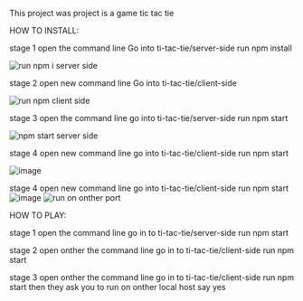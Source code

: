 This project was project is a game tic tac tie 

HOW TO INSTALL:

stage 1
open the command line
Go into ti-tac-tie/server-side
run npm install

![run npm i server side](https://user-images.githubusercontent.com/43778148/131251920-97c94e16-dd16-4f55-bba5-167a31790ed2.png)


stage 2 
open new command line 
Go into ti-tac-tie/client-side

![run npm client side](https://user-images.githubusercontent.com/43778148/131252145-3f2fbee0-40f2-4429-a4e3-c3181a78c7a0.png)


stage 3 
open the command line 
go into ti-tac-tie/server-side
run npm start

![npm start server side](https://user-images.githubusercontent.com/43778148/131252382-3b5c1bbb-5901-4025-ba3e-bb0ae7e6a16d.png)

stage 4
open new command line 
go into ti-tac-tie/client-side
run npm start

![image](https://user-images.githubusercontent.com/43778148/131252470-40288e83-0c0b-4ed9-a1d9-b7424f2486a8.png)

stage 4
open new command line 
go into ti-tac-tie/client-side
run npm start
![image](https://user-images.githubusercontent.com/43778148/131252474-adf863e8-2536-440c-bffe-3678335f28f8.png)
![run on onther port](https://user-images.githubusercontent.com/43778148/131252529-171f13aa-901d-4389-b950-9b98f67eff6b.png)


HOW TO PLAY:

stage 1
 open the command line
 go in to ti-tac-tie/server-side
 run npm start

 stage 2
 open onther the command line
 go in to ti-tac-tie/client-side
 run npm start

 stage 3
 open onther the command line
 go in to ti-tac-tie/client-side
 run npm start
then they ask you to run on onther local host say yes






